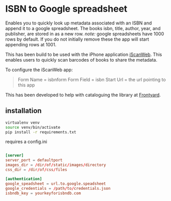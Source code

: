 # ISBN to Google spreadsheet

Enables you to quickly look up metadata associated with an ISBN and append it to a google spreadsheet. The books isbn, title, author, year, and publisher, are stored in as a new row.
*note:* google spreadsheets have 1000 rows by default. If you do not initially remove these the app will start appending rows at 1001.

This has been build to be used with the iPhone application [iScanWeb](https://itunes.apple.com/us/app/iscan-scan-barcodes-to-web/id443235962?mt=8). This enables users to quickly scan barcodes of books to share the metadata.

To configure the iScanWeb app:

> Form Name = isbnform
> Form Field = isbn
> Start Url = the url pointing to this app

This has been developed to help with cataloguing the library at [Frontyard](www.frontyardprojects.org/library).

## installation

```sh 
virtualenv venv
source venv/bin/activate
pip install -r requirements.txt

```

requires a config.ini

```conf

[server]
server_port = defaultport
images_dir = /dir/of/static/images/directory
css_dir = /dir/of/css/files

[authentication]
google_speadsheet = url.to.google.speadsheet 
google_credentials = /path/to/credentials.json
isbndb_key = yourkeyforisbndb.com

```